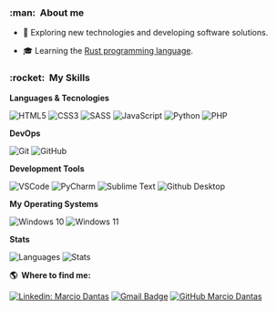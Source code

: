<h3> :man: &nbsp;About me </h3>

- 🤔 Exploring new technologies and developing software solutions.

- 🎓 Learning the [Rust programming language](https://www.rust-lang.org/).

<h3> :rocket: &nbsp;My Skills </h3>

**Languages & Tecnologies**

  ![HTML5](https://img.shields.io/badge/HTML-239120?style=normal&logo=html5&logoColor=white)
  ![CSS3](https://img.shields.io/badge/CSS-239120?&style=normal&logo=css3&logoColor=white)
  ![SASS](https://img.shields.io/badge/Sass-CC6699?style=normal&logo=sass&logoColor=white)
  ![JavaScript](https://img.shields.io/badge/JavaScript-F7DF1E?style=normal&logo=javascript&logoColor=000)
  ![Python](https://img.shields.io/badge/Python-14354C?style=normal&logo=python&logoColor=white)
  ![PHP](https://img.shields.io/badge/PHP-777BB4?style=normal&logo=php&logoColor=white)

**DevOps**

  ![Git](https://img.shields.io/badge/-Git-F84E28?style=flat&logo=git&logoColor=fff)
  ![GitHub](https://img.shields.io/badge/-GitHub-000?style=flat&logo=github&logoColor=fff)

**Development Tools**

  ![VSCode](https://img.shields.io/badge/-Visual%20Studio%20Code-333333?style=normal&logo=visualstudiocode&logoColor=3BA4EA)
  ![PyCharm](https://img.shields.io/badge/PyCharm-333333?style=normal&logo=pycharm&logoColor=white)
  ![Sublime Text](https://img.shields.io/badge/-Sublime%20Text-333333?style=normal&logo=sublimetext&logoColor=EE9702)
  ![Github Desktop](https://img.shields.io/badge/-Github%20Copilot-333333?style=normal&logo=github&logoColor=fffff)

**My Operating Systems**

  ![Windows 10](https://img.shields.io/badge/Windows-10-026FC3?style=flat&logo=windows&logoColor=fff)
  ![Windows 11](https://img.shields.io/badge/Windows-11-026FC3?style=flat&logo=microsoft&logoColor=fff)
  
**Stats**

![Languages](https://github-readme-stats.vercel.app/api/top-langs/?username=marc-dantas&show_icons=true&theme=dark)
![Stats](https://github-readme-stats.vercel.app/api/?username=marc-dantas&count_private=false&theme=dark&showicons=true)

**:earth_americas: &nbsp;Where to find me:** 

[![Linkedin: Marcio Dantas](https://img.shields.io/badge/-Marcio%20Dantas-blue?style=flat&logo=Linkedin&logoColor=white&link=https://www.linkedin.com/in/marcio-dantas-7bba34223/)](https://www.linkedin.com/in/marcio-dantas-7bba34223/)
[![Gmail Badge](https://img.shields.io/badge/-marcio.dantas.pro@outlook.com-006bed?style=flat&logo=Gmail&logoColor=white&link=mailto:marcio.dantas.pro@outlook.com)](mailto:marcio.dantas.pro@outlook.com)
[![GitHub Marcio Dantas]( https://img.shields.io/github/followers/marc-dantas?label=follow&style=social)](https://github.com/marc-dantas)
